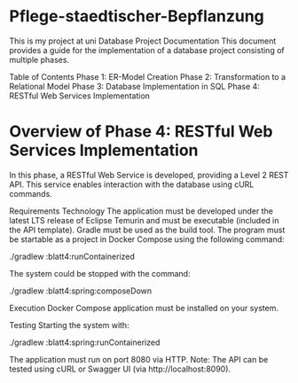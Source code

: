 # Pflege-staedtischer-Bepflanzung
This is my project at uni
Database Project Documentation
This document provides a guide for the implementation of a database project consisting of multiple phases.

Table of Contents
Phase 1: ER-Model Creation
Phase 2: Transformation to a Relational Model
Phase 3: Database Implementation in SQL
Phase 4: RESTful Web Services Implementation


# Overview of Phase 4: RESTful Web Services Implementation
In this phase, a RESTful Web Service is developed, providing a Level 2 REST API. This service enables interaction with the database using cURL commands.

Requirements
Technology
The application must be developed under the latest LTS release of Eclipse Temurin and must be executable (included in the API template).
Gradle must be used as the build tool.
The program must be startable as a project in Docker Compose using the following command:

./gradlew :blatt4:runContainerized

The system could be stopped with the command:

./gradlew :blatt4:spring:composeDown

Execution
Docker Compose application must be installed on your system.

Testing
Starting the system with:

./gradlew :blatt4:spring:runContainerized

The application must run on port 8080 via HTTP.
Note: The API can be tested using cURL or Swagger UI (via http://localhost:8090).






